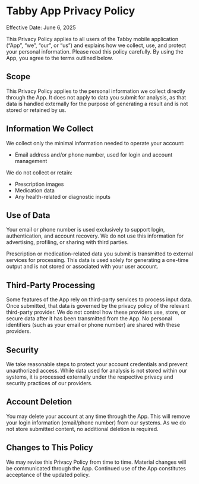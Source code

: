 # Tabby App Privacy Policy

Effective Date: June 6, 2025

This Privacy Policy applies to all users of the Tabby mobile application (“App”, “we”, “our”, or “us”) and explains how we collect, use, and protect your personal information. Please read this policy carefully. By using the App, you agree to the terms outlined below.

## Scope

This Privacy Policy applies to the personal information we collect directly through the App. It does not apply to data you submit for analysis, as that data is handled externally for the purpose of generating a result and is not stored or retained by us.

## Information We Collect

We collect only the minimal information needed to operate your account:
-  Email address and/or phone number, used for login and account management

We do not collect or retain:
- Prescription images
- Medication data
- Any health-related or diagnostic inputs

## Use of Data

Your email or phone number is used exclusively to support login, authentication, and account recovery. We do not use this information for advertising, profiling, or sharing with third parties.

Prescription or medication-related data you submit is transmitted to external services for processing. This data is used solely for generating a one-time output and is not stored or associated with your user account.

## Third-Party Processing

Some features of the App rely on third-party services to process input data. Once submitted, that data is governed by the privacy policy of the relevant third-party provider. We do not control how these providers use, store, or secure data after it has been transmitted from the App. No personal identifiers (such as your email or phone number) are shared with these providers.

## Security

We take reasonable steps to protect your account credentials and prevent unauthorized access. While data used for analysis is not stored within our systems, it is processed externally under the respective privacy and security practices of our providers.

## Account Deletion

You may delete your account at any time through the App. This will remove your login information (email/phone number) from our systems. As we do not store submitted content, no additional deletion is required.

## Changes to This Policy

We may revise this Privacy Policy from time to time. Material changes will be communicated through the App. Continued use of the App constitutes acceptance of the updated policy.